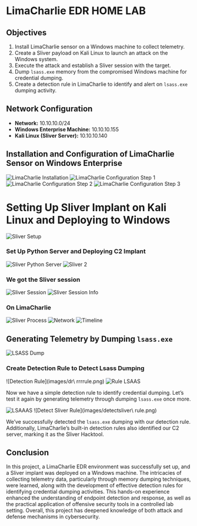 # LimaCharlie EDR HOME LAB

## Objectives

1. Install LimaCharlie sensor on a Windows machine to collect telemetry.
2. Create a Sliver payload on Kali Linux to launch an attack on the Windows system.
3. Execute the attack and establish a Sliver session with the target.
4. Dump `lsass.exe` memory from the compromised Windows machine for credential dumping.
5. Create a detection rule in LimaCharlie to identify and alert on `lsass.exe` dumping activity.

## Network Configuration

- **Network:** 10.10.10.0/24
- **Windows Enterprise Machine:** 10.10.10.155
- **Kali Linux (Sliver Server):** 10.10.10.140

## Installation and Configuration of LimaCharlie Sensor on Windows Enterprise

![LimaCharlie Installation](images/lima.png)
![LimaCharlie Configuration Step 1](images/lima2.png)
![LimaCharlie Configuration Step 2](images/lima3.png)
![LimaCharlie Configuration Step 3](images/lima4.png)

# Setting Up Sliver Implant on Kali Linux and Deploying to Windows

![Sliver Setup](images/implants-sliver.png)

### Set Up Python Server and Deploying C2 Implant

![Sliver Python Server](images/py.png)
![Sliver 2](images/sliver2.png)

### We got the Sliver session

![Sliver Session](images/sliver-session.png)
![Sliver Session Info](images/sliver-session-info.png)

### On LimaCharlie

![Sliver Process](images/sliver-process.png)
![Network](images/network.png)
![Timeline](images/timeline.png)

## Generating Telemetry by Dumping `lsass.exe`

![LSASS Dump](images/lsaasdump.png)

### Create Detection Rule to Detect Lsass Dumping

![Detection Rule](images/dr\ rrrrule.png)
![Rule LSAAS](images/rule-lsaaa.png)

Now we have a simple detection rule to identify credential dumping. Let’s test it again by generating telemetry through dumping `lsass.exe` once more.

![LSAAAS](images/LSAAAS.png)
![Detect Sliver Rule](images/detectsliver\ rule.png)

We’ve successfully detected the `lsass.exe` dumping with our detection rule. Additionally, LimaCharlie’s built-in detection rules also identified our C2 server, marking it as the Sliver Hacktool.

## Conclusion

In this project, a LimaCharlie EDR environment was successfully set up, and a Sliver implant was deployed on a Windows machine. The intricacies of collecting telemetry data, particularly through memory dumping techniques, were learned, along with the development of effective detection rules for identifying credential dumping activities. This hands-on experience enhanced the understanding of endpoint detection and response, as well as the practical application of offensive security tools in a controlled lab setting. Overall, this project has deepened knowledge of both attack and defense mechanisms in cybersecurity.

